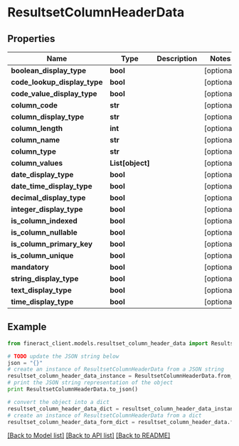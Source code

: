 # ResultsetColumnHeaderData


## Properties

Name | Type | Description | Notes
------------ | ------------- | ------------- | -------------
**boolean_display_type** | **bool** |  | [optional] 
**code_lookup_display_type** | **bool** |  | [optional] 
**code_value_display_type** | **bool** |  | [optional] 
**column_code** | **str** |  | [optional] 
**column_display_type** | **str** |  | [optional] 
**column_length** | **int** |  | [optional] 
**column_name** | **str** |  | [optional] 
**column_type** | **str** |  | [optional] 
**column_values** | **List[object]** |  | [optional] 
**date_display_type** | **bool** |  | [optional] 
**date_time_display_type** | **bool** |  | [optional] 
**decimal_display_type** | **bool** |  | [optional] 
**integer_display_type** | **bool** |  | [optional] 
**is_column_indexed** | **bool** |  | [optional] 
**is_column_nullable** | **bool** |  | [optional] 
**is_column_primary_key** | **bool** |  | [optional] 
**is_column_unique** | **bool** |  | [optional] 
**mandatory** | **bool** |  | [optional] 
**string_display_type** | **bool** |  | [optional] 
**text_display_type** | **bool** |  | [optional] 
**time_display_type** | **bool** |  | [optional] 

## Example

```python
from fineract_client.models.resultset_column_header_data import ResultsetColumnHeaderData

# TODO update the JSON string below
json = "{}"
# create an instance of ResultsetColumnHeaderData from a JSON string
resultset_column_header_data_instance = ResultsetColumnHeaderData.from_json(json)
# print the JSON string representation of the object
print ResultsetColumnHeaderData.to_json()

# convert the object into a dict
resultset_column_header_data_dict = resultset_column_header_data_instance.to_dict()
# create an instance of ResultsetColumnHeaderData from a dict
resultset_column_header_data_form_dict = resultset_column_header_data.from_dict(resultset_column_header_data_dict)
```
[[Back to Model list]](../README.md#documentation-for-models) [[Back to API list]](../README.md#documentation-for-api-endpoints) [[Back to README]](../README.md)


